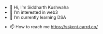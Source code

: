 - 👋 Hi, I’m Siddharth Kushwaha
- 👀 I’m interested in web3
- 🌱 I’m currently learning DSA
<!-- - 💞️ I’m looking to collaborate on ... -->
- 📫 How to reach me https://sskcnt.carrd.co/

<!---
Sidd5arth/Sidd5arth is a ✨ special ✨ repository because its `README.md` (this file) appears on your GitHub profile.
You can click the Preview link to take a look at your changes.
--->
